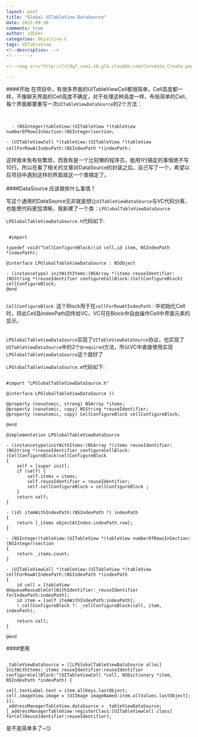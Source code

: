 ```yaml
---
layout: post
title: "Global UITableView DataSource"
date: 2015-09-30
comments: true
author: iOSSer
categories: Objective-C
tags: UITableView
<!--description: -->
<!------->

<!--<img src="http://7xl8q7.com1.z0.glb.clouddn.com/Coredata_Create.png" width="900" height="600">-->

---
```

####开始
在项目中，有很多界面的UITableViewCell都很简单，Cell高度都一样，不像聊天界面的Cell高度不确定，对于处理这种高度一样、布局简单的Cell，每个界面都要重写一次`UITableViewDataSource`的2个方法：
  <br><br>
 
<pre><code class="hljs objectivew-c">    
  - (NSInteger)tableView:(UITableView *)tableView numberOfRowsInSection:(NSInteger)section;

- (UITableViewCell *)tableView:(UITableView *)tableView cellForRowAtIndexPath:(NSIndexPath *)indexPath； 
</code></pre>

这样做未免有些繁琐，而我有是一个比较懒的程序员，能用1行搞定的事情绝不写10行。所以在看了相关的文章对DataSource的封装之后，自己写了一个，希望以后项目中遇到这样的界面就这一个类搞定了。
<br><br>
####DataSource 应该做些什么事情？

写这个通用的DataSource无非就是想让`UITableViewDataSource`与VC代码分离，也能使代码更加清晰，我新建了一个类：`LPGlobalTableViewDataSource`

 `LPGlobalTableViewDataSource.h`代码如下:
 
<pre><code class="hljs objectivew-c">
 #import <Foundation/Foundation.h>

typedef void(^CellConfigureBlock)(id cell,id item, NSIndexPath *indexPath);

@interface LPGlobalTableViewDataSource : NSObject<UITableViewDataSource>

- (instancetype) initWithItems:(NSArray *)items reuseIdentifier:(NSString *)reuseIdentifier configureCellBlock:(CellConfigureBlock) cellConfigureBlock;
@end
 </code></pre>

  `CellConfigureBlock `这个Block用于在`cellForRowAtIndexPath：`中初始化Cell时，将此Cell及indexPath回传给VC，VC可在Block中自由操作Cell中界面元素的显示。
  <br><br>
  
  `LPGlobalTableViewDataSource`实现了`UITableViewDataSource`协议，也实现了`UITableViewDataSource`中的2个`@required`方法，所以VC中直接使用实现`LPGlobalTableViewDataSource`这个就好了
  
  
 `LPGlobalTableViewDataSource.m`代码如下:
  
<pre><code class="hljs objectivew-c">
#import "LPGlobalTableViewDataSource.h"

@interface LPGlobalTableViewDataSource ()

@property (nonatomic, strong) NSArray *items;
@property (nonatomic, copy) NSString *reuseIdentifier;
@property (nonatomic, copy) CellConfigureBlock cellConfigureBlock;

@end

@implementation LPGlobalTableViewDataSource

- (instancetype)initWithItems:(NSArray *)items reuseIdentifier:(NSString *)reuseIdentifier configureCellBlock:(CellConfigureBlock)cellConfigureBlock
{
    self = [super init];
    if (self) {
        self.items = items;
        self.reuseIdentifier = reuseIdentifier;
        self.cellConfigureBlock = cellConfigureBlock ;
    }
    return self;
}

- (id) itemWithIndexPath:(NSIndexPath *) indexPath
{
    return [_items objectAtIndex:indexPath.row];
}

- (NSInteger)tableView:(UITableView *)tableView numberOfRowsInSection:(NSInteger)section
{
    return _items.count;
}

- (UITableViewCell *)tableView:(UITableView *)tableView cellForRowAtIndexPath:(NSIndexPath *)indexPath
{
    id cell = [tableView dequeueReusableCellWithIdentifier:_reuseIdentifier forIndexPath:indexPath];
    id item = [self itemWithIndexPath:indexPath];
    !_cellConfigureBlock ?: _cellConfigureBlock(cell, item, indexPath);
    
    return cell;
}

@end
</code></pre>

####使用

<pre><code class="hljs objective-c">
_tableViewDataSource = [[LPGlobalTableViewDataSource alloc] initWithItems:_items reuseIdentifier:reuseIdentifier configureCellBlock:^(UITableViewCell *cell, NSDictionary *item, NSIndexPath *indexPath) {
        
cell.textLabel.text = item.allKeys.lastObject;
cell.imageView.image = [UIImage imageNamed:item.allValues.lastObject];
}];
_addressManagerTableView.dataSource = _tableViewDataSource;
[_addressManagerTableView registerClass:[UITableViewCell class] forCellReuseIdentifier:reuseIdentifier];
</code></pre>
是不是简单多了~😏